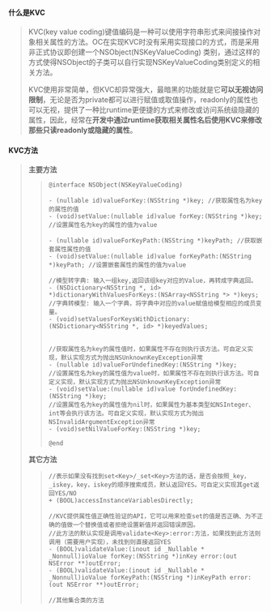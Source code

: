 #### 什么是KVC

> KVC\(key value coding\)键值编码是一种可以使用字符串形式来间接操作对象相关属性的方法。OC在实现KVC时没有采用实现接口的方式，而是采用非正式协议即创建一个NSObject\(NSKeyValueCoding\) 类别，通过这样的方式使得NSObject的子类可以自行实现NSKeyValueCoding类别定义的相关方法。
>
> KVC使用非常简单，但KVC却异常强大，最暗黑的功能就是它**可以无视访问限制**，无论是否为private都可以进行赋值或取值操作，readonly的属性也可以无视，提供了一种比runtime更便捷的方式来修改或访问系统级隐藏的属性，因此，经常在**开发中通过runtime获取相关属性名后使用KVC来修改那些只读readonly或隐藏的属性**。

#### KVC方法

> **主要方法**
>
> > ```
> > @interface NSObject(NSKeyValueCoding)
> >
> > - (nullable id)valueForKey:(NSString *)key; //获取属性名为key的属性的值
> > - (void)setValue:(nullable id)value forKey:(NSString *)key; //设置属性名为key的属性的值为value
> >
> > - (nullable id)valueForKeyPath:(NSString *)keyPath; //获取嵌套属性属性的值
> > - (void)setValue:(nullable id)value forKeyPath:(NSString *)keyPath; //设置嵌套属性的属性的值为value
> >
> > //模型转字典: 输入一组key,返回该组key对应的Value，再转成字典返回。
> > - (NSDictionary<NSString *, id> *)dictionaryWithValuesForKeys:(NSArray<NSString *> *)keys;
> > //字典转模型: 输入一个字典，将字典中对应的value赋值给模型相应的成员变量。
> > - (void)setValuesForKeysWithDictionary:(NSDictionary<NSString *, id> *)keyedValues;
> >
> >
> > //获取属性名为key的属性值时，如果属性不存在则执行该方法。可自定义实现，默认实现方式为抛出NSUnknownKeyException异常
> > - (nullable id)valueForUndefinedKey:(NSString *)key;
> > //设置属性名为key的属性值为value时，如果属性不存在则执行该方法。可自定义实现，默认实现方式为抛出NSUnknownKeyException异常
> > - (void)setValue:(nullable id)value forUndefinedKey:(NSString *)key;
> > //设置属性名为key的属性值为nil时，如果属性为基本类型如NSInteger、int等会执行该方法。可自定义实现，默认实现方式为抛出NSInvalidArgumentException异常
> > - (void)setNilValueForKey:(NSString *)key;
> >
> > @end
> > ```
>
> **其它方法**
>
> > ```
> > //表示如果没有找到set<Key>/_set<Key>方法的话，是否会按照_key，_iskey，key，iskey的顺序搜索成员，默认返回YES。可自定义实现其get返回YES/NO
> > + (BOOL)accessInstanceVariablesDirectly;
> >
> > //KVC提供属性值正确性验证的API，它可以用来检查set的值是否正确、为不正确的值做一个替换值或者拒绝设置新值并返回错误原因。
> > //此方法的默认实现是调用validate<Key>:error:方法，如果找到此方法则调用（需要用户实现），未找到则直接返回YES
> > - (BOOL)validateValue:(inout id _Nullable * _Nonnull)ioValue forKey:(NSString *)inKey error:(out NSError **)outError;
> > - (BOOL)validateValue:(inout id _Nullable * _Nonnull)ioValue forKeyPath:(NSString *)inKeyPath error:(out NSError **)outError;
> >
> > //其他集合类的方法
> > ```

#### 



